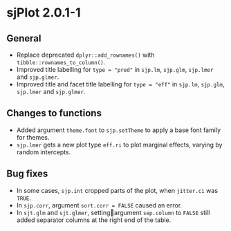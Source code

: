 # sjPlot 2.0.1-1

## General

* Replace deprecated `dplyr::add_rownames()` with `tibble::rownames_to_column()`.
* Improved title labelling for `type = "pred"` in `sjp.lm`, `sjp.glm`, `sjp.lmer` and `sjp.glmer`.
* Improved title and facet title labelling for `type = "eff"` in `sjp.lm`, `sjp.glm`, `sjp.lmer` and `sjp.glmer`.

## Changes to functions

* Added argument `theme.font` to `sjp.setTheme` to apply a base font family for themes.
* `sjp.lmer` gets a new plot type `eff.ri` to plot marginal effects, varying by random intercepts.

## Bug fixes

* In some cases, `sjp.int` cropped parts of the plot, when `jitter.ci` was `TRUE`.
* In `sjp.corr`, argument `sort.corr = FALSE` caused an error.
* In `sjt.glm` and `sjt.glmer`, settingargument `sep.column` to `FALSE` still added separator columns at the right end of the table.
